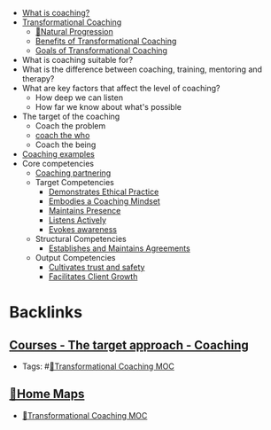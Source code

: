 - [What is coaching?](<What is coaching?.md>)
- [Transformational Coaching](<Transformational Coaching.md>)
    - [🌱Natural Progression](<🌱Natural Progression.md>)
    - [Benefits of Transformational Coaching](<Benefits of Transformational Coaching.md>)
    - [Goals of Transformational Coaching](<Goals of Transformational Coaching.md>)
- What is coaching suitable for?
- What is the difference between coaching, training, mentoring and therapy?
- What are key factors that affect the level of coaching?
    - How deep we can listen
    - How far we know about what's possible
- The target of the coaching
    - Coach the problem
    - [coach the who](<coach the who.md>)
    - Coach the being
- [Coaching examples](<Coaching examples.md>)
- Core competencies
    - [Coaching partnering](<Coaching partnering.md>)
    - Target Competencies
        - [Demonstrates Ethical Practice](<Demonstrates Ethical Practice.md>)
        - [Embodies a Coaching Mindset](<Embodies a Coaching Mindset.md>)
        - [Maintains Presence](<Maintains Presence.md>)
        - [Listens Actively](<Listens Actively.md>)
        - [Evokes awareness](<Evokes awareness.md>)
    - Structural Competencies
        - [Establishes and Maintains Agreements](<Establishes and Maintains Agreements.md>)
    - Output Competencies
        - [Cultivates trust and safety](<Cultivates trust and safety.md>)
        - [Facilitates Client Growth](<Facilitates Client Growth.md>)

# Backlinks
## [Courses - The target approach - Coaching](<Courses - The target approach - Coaching.md>)
- Tags: #[🧭Transformational Coaching MOC](<🧭Transformational Coaching MOC.md>)

## [🏡Home Maps](<🏡Home Maps.md>)
- [🧭Transformational Coaching MOC](<🧭Transformational Coaching MOC.md>)

